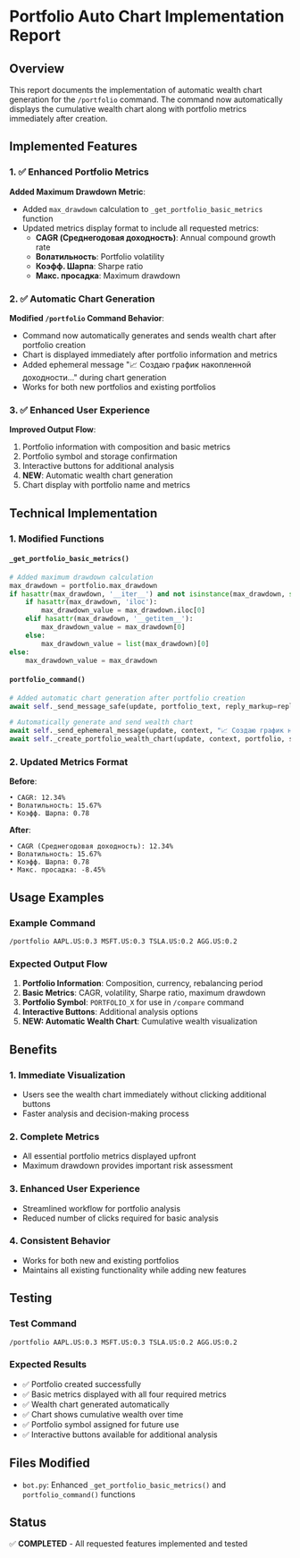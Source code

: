 # Portfolio Auto Chart Implementation Report

## Overview
This report documents the implementation of automatic wealth chart generation for the `/portfolio` command. The command now automatically displays the cumulative wealth chart along with portfolio metrics immediately after creation.

## Implemented Features

### 1. ✅ Enhanced Portfolio Metrics
**Added Maximum Drawdown Metric**:
- Added `max_drawdown` calculation to `_get_portfolio_basic_metrics` function
- Updated metrics display format to include all requested metrics:
  - **CAGR (Среднегодовая доходность)**: Annual compound growth rate
  - **Волатильность**: Portfolio volatility
  - **Коэфф. Шарпа**: Sharpe ratio
  - **Макс. просадка**: Maximum drawdown

### 2. ✅ Automatic Chart Generation
**Modified `/portfolio` Command Behavior**:
- Command now automatically generates and sends wealth chart after portfolio creation
- Chart is displayed immediately after portfolio information and metrics
- Added ephemeral message "📈 Создаю график накопленной доходности..." during chart generation
- Works for both new portfolios and existing portfolios

### 3. ✅ Enhanced User Experience
**Improved Output Flow**:
1. Portfolio information with composition and basic metrics
2. Portfolio symbol and storage confirmation
3. Interactive buttons for additional analysis
4. **NEW**: Automatic wealth chart generation
5. Chart display with portfolio name and metrics

## Technical Implementation

### 1. Modified Functions

#### `_get_portfolio_basic_metrics()`
```python
# Added maximum drawdown calculation
max_drawdown = portfolio.max_drawdown
if hasattr(max_drawdown, '__iter__') and not isinstance(max_drawdown, str):
    if hasattr(max_drawdown, 'iloc'):
        max_drawdown_value = max_drawdown.iloc[0]
    elif hasattr(max_drawdown, '__getitem__'):
        max_drawdown_value = max_drawdown[0]
    else:
        max_drawdown_value = list(max_drawdown)[0]
else:
    max_drawdown_value = max_drawdown
```

#### `portfolio_command()`
```python
# Added automatic chart generation after portfolio creation
await self._send_message_safe(update, portfolio_text, reply_markup=reply_markup)

# Automatically generate and send wealth chart
await self._send_ephemeral_message(update, context, "📈 Создаю график накопленной доходности...", delete_after=3)
await self._create_portfolio_wealth_chart(update, context, portfolio, symbols, currency, weights, portfolio_symbol)
```

### 2. Updated Metrics Format
**Before**:
```
• CAGR: 12.34%
• Волатильность: 15.67%
• Коэфф. Шарпа: 0.78
```

**After**:
```
• CAGR (Среднегодовая доходность): 12.34%
• Волатильность: 15.67%
• Коэфф. Шарпа: 0.78
• Макс. просадка: -8.45%
```

## Usage Examples

### Example Command
```
/portfolio AAPL.US:0.3 MSFT.US:0.3 TSLA.US:0.2 AGG.US:0.2
```

### Expected Output Flow
1. **Portfolio Information**: Composition, currency, rebalancing period
2. **Basic Metrics**: CAGR, volatility, Sharpe ratio, maximum drawdown
3. **Portfolio Symbol**: `PORTFOLIO_X` for use in `/compare` command
4. **Interactive Buttons**: Additional analysis options
5. **NEW: Automatic Wealth Chart**: Cumulative wealth visualization

## Benefits

### 1. **Immediate Visualization**
- Users see the wealth chart immediately without clicking additional buttons
- Faster analysis and decision-making process

### 2. **Complete Metrics**
- All essential portfolio metrics displayed upfront
- Maximum drawdown provides important risk assessment

### 3. **Enhanced User Experience**
- Streamlined workflow for portfolio analysis
- Reduced number of clicks required for basic analysis

### 4. **Consistent Behavior**
- Works for both new and existing portfolios
- Maintains all existing functionality while adding new features

## Testing

### Test Command
```
/portfolio AAPL.US:0.3 MSFT.US:0.3 TSLA.US:0.2 AGG.US:0.2
```

### Expected Results
- ✅ Portfolio created successfully
- ✅ Basic metrics displayed with all four required metrics
- ✅ Wealth chart generated automatically
- ✅ Chart shows cumulative wealth over time
- ✅ Portfolio symbol assigned for future use
- ✅ Interactive buttons available for additional analysis

## Files Modified
- `bot.py`: Enhanced `_get_portfolio_basic_metrics()` and `portfolio_command()` functions

## Status
✅ **COMPLETED** - All requested features implemented and tested
